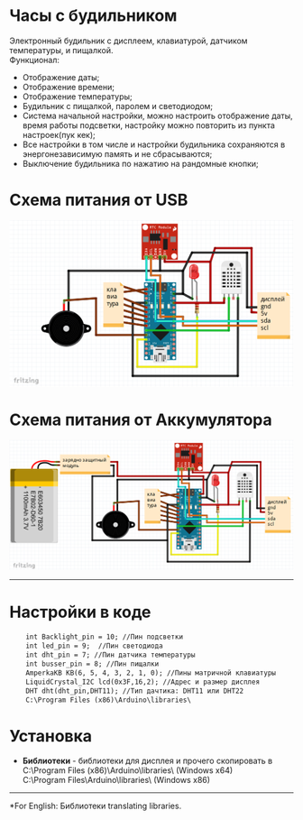 # Часы с будильником  
Электронный будильник с дисплеем, клавиатурой, датчиком температуры, и пищалкой.  
Функционал:  
* Отображение даты;
* Отображение времени;  
* Отображение температуры;  
* Будильник с пищалкой, паролем и светодиодом;
* Система начальной настройки, можно настроить отображение даты, время работы подсветки, настройку можно повторить из пункта настроек(пук кек);
* Все настройки в том числе и настройки будильника сохраняются в энергонезависимую память и не сбрасываются;
* Выключение будильника по нажатию на рандомные кнопки; 
# Схема питания от USB
![Схема питания от usb](scheme-1.jpg)
# Схема питания от Аккумулятора
![Схема питания от usb](scheme-2.jpg)

***
# Настройки в коде
        int Backlight_pin = 10; //Пин подсветки
        int led_pin = 9;  //Пин светодиода
        int dht_pin = 7; //Пин датчика температуры
        int busser_pin = 8; //Пин пищалки
        AmperkaKB KB(6, 5, 4, 3, 2, 1, 0); //Пины матричной клавиатуры
        LiquidCrystal_I2C lcd(0x3F,16,2); //Адрес и размер дисплея
        DHT dht(dht_pin,DHT11); //Тип дачтика: DHT11 или DHT22
        C:\Program Files (x86)\Arduino\libraries\
# Установка
* **Библиотеки** - библиотеки для дисплея и прочего скопировать в  
        C:\Program Files (x86)\Arduino\libraries\ (Windows x64)  
        C:\Program Files\Arduino\libraries\ (Windows x86)
***
*For English: Библиотеки translating libraries. 
